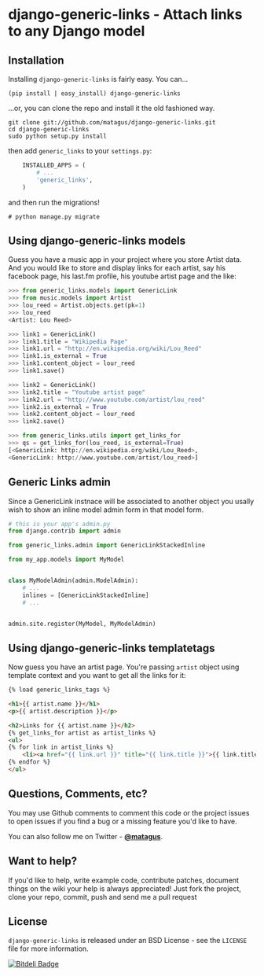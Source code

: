 django-generic-links - Attach links to any Django model
================================================================================


Installation
--------------------------------------------------------------------------------
Installing `django-generic-links` is fairly easy. You can...

    (pip install | easy_install) django-generic-links

...or, you can clone the repo and install it the old fashioned way.

    git clone git://github.com/matagus/django-generic-links.git
    cd django-generic-links
    sudo python setup.py install

then add `generic_links` to your `settings.py`:

``` python
    INSTALLED_APPS = (
        # ...
        'generic_links',
    )
```

and then run the migrations!

    # python manage.py migrate


Using django-generic-links models
--------------------------------------------------------------------------------
Guess you have a music app in your project where you store Artist data. And you
would like to store and display links for each artist, say his facebook page,
his last.fm profile, his youtube artist page and the like:

``` python
>>> from generic_links.models import GenericLink
>>> from music.models import Artist
>>> lou_reed = Artist.objects.get(pk=1)
>>> lou_reed
<Artist: Lou Reed>

>>> link1 = GenericLink()
>>> link1.title = "Wikipedia Page"
>>> link1.url = "http://en.wikipedia.org/wiki/Lou_Reed"
>>> link1.is_external = True
>>> link1.content_object = lour_reed
>>> link1.save()

>>> link2 = GenericLink()
>>> link2.title = "Youtube artist page"
>>> link2.url = "http://www.youtube.com/artist/lou_reed"
>>> link2.is_external = True
>>> link2.content_object = lour_reed
>>> link2.save()

>>> from generic_links.utils import get_links_for
>>> qs = get_links_for(lou_reed, is_external=True)
[<GenericLink: http://en.wikipedia.org/wiki/Lou_Reed>,
<GenericLink: http://www.youtube.com/artist/lou_reed>]

```

Generic Links admin
--------------------------------------------------------------------------------

Since a GenericLink instnace will be associated to another object you usally
wish to show an inline model admin form in that model form. 


``` python
# this is your app's admin.py
from django.contrib import admin

from generic_links.admin import GenericLinkStackedInline

from my_app.models import MyModel


class MyModelAdmin(admin.ModelAdmin):
    # ...
    inlines = [GenericLinkStackedInline]
    # ...


admin.site.register(MyModel, MyModelAdmin)
```

Using django-generic-links templatetags
--------------------------------------------------------------------------------

Now guess you have an artist page. You're passing `artist` object using template
context and you want to get all the links for it:

```html
{% load generic_links_tags %}

<h1>{{ artist.name }}</h1>
<p>{{ artist.description }}</p>

<h2>Links for {{ artist.name }}</h2>
{% get_links_for artist as artist_links %}
<ul>
{% for link in artist_links %}
    <li><a href="{{ link.url }}" title="{{ link.title }}">{{ link.title }}</a></li>
{% endfor %}
</ul>

```

Questions, Comments, etc?
--------------------------------------------------------------------------------
You may use Github comments to comment this code or the project issues to open
issues if you find a bug or a missing feature you'd like to have.

You can also follow me on Twitter - **[@matagus](http://twitter.com/matagus)**.

Want to help?
--------------------------------------------------------------------------------
If you'd like to help, write example code, contribute patches, document things
on the wiki your help is always appreciated! Just fork the project, clone your
repo, commit, push and send me a pull request

License
--------------------------------------------------------------------------------

`django-generic-links` is released under an BSD License - see the `LICENSE` file
for more information.


[![Bitdeli Badge](https://d2weczhvl823v0.cloudfront.net/matagus/django-generic-links/trend.png)](https://bitdeli.com/free "Bitdeli Badge")

